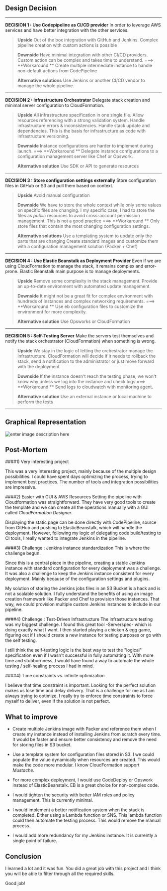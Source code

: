 Design Decision
-----------------------
-------------------------------------------------
**DECISION 1 : Use Codepipeline as CI/CD provider** 
In order to leverage AWS services and have better integration with the other services.

>**Upside**
> Out of the box integration with GitHub and Jenkins.
> Complex pipeline creation with custom actions is possible
> 
> **Downside**
> Have minimal integration with other CI/CD providers. 
> Custom action can be complex and takes time to understand.
>===> **Workaround ** Create multiple intermediate instance to handle non-default actions from CodePipeline
>
>**Alternative solutions** 
Use Jenkins or another CI/CD vendor to manage the whole pipeline.

-----------------------------------------------------
**DECISION 2 : Infrastructure Orchestrator** 
Delegate stack creation and minimal server configuration to CloudFormation.
>**Upside**
> All infrastructure specification in one single file. Allow resources referencing with a strong validation system. 
> Handle infrastructure errors & inconsistencies.
> Handle stack update and dependencies. This is the basis for infrastructure as code with infrastructure versioning.
> 
> **Downside**
> Instance configurations are harder to implement during launch. 
>===> **Workaround ** Delegate instance configurations to a configuration management server like Chef or Opswork.
>
>**Alternative solution** 
Use SDK or API to generate resources

-------------------------------------------------------

**DECISION 3 : Store configuration settings externally**
Store configuration files in GitHub or S3 and pull them based on context.

>**Upside**
> Avoid manual configuration
> 
> **Downside**
> We have to store the whole context while only some values on specific files are changing. 
> I my specific case, I had to store the files as *public* resources to avoid cross-account permission management. This is not a good practice
>===> **Workaround ** Only store files that contain the most changing configuration settings.
>
>**Alternative solutions** 
Use a templating system to update only the parts that are changing
Create standard images and customize them with a configuration management solution (Packer + Chef)

--------------------

**DECISION 4 : Use Elastic Beanstalk as Deployment Provider**
Even if we are using CloudFormation to manage the stack, it remains complex and error-prone. Elastic Beanstalk main purpose is to manage deployments. 

>**Upside**
> Remove some complexity in the stack management. 
> Provide an up-to-date environment with automated update management.
> 
> **Downside**
> It might not be a great fit for complex environment with hundreds of instances and complex networking requirements.
>===> **Workaround ** Use eb configuration files to customize the environment for more complexity.
>
>**Alternative solution** 
 >Use Opsworks or CloudFormation

-----------------------------------

**DECISION 5 : Self-Testing Server**
Make the servers test themselves and notify the stack orchestrator (CloudFormation) when something is wrong.


>**Upside**
> We stay in the logic of letting the orchestrator manage the infrastructure. CloudFormation will decide if it needs to rollback the stack, send a notification to the administrator or just move forward with the deployment.
> 
> **Downside**
> If the instance doesn't reach the testing phase, we won't know why unless we log into the instance and check logs
>===> **Workaround ** Send logs to cloudwatch with monitoring agent.
>
>**Alternative solution** 
 >Use an external instance or local machine to perform the tests


------------------------------------------------------------
Graphical Representation
-------------------------
![enter image description here](https://s3-us-west-2.amazonaws.com/altaas/hsproject/CI-CD-Design.png)


Post-Mortem
-------------------------

####1) Very interesting project

This was a very interesting project, mainly because of the multiple design possibilities. I could have spent days optimizing the process, trying to implement best practices.  The number of tools and integration possibilities are impressive.

####2) Easier with GUI & AWS Resources
Setting the pipeline with Cloudformation was straightforward. They have very good tools to create the template and we can create all the operations manually with a GUI called *CloudFormation Designer*.

Displaying the static page can be done directly with CodePipeline, source from GitHub and pushing to ElasticBeanstalk, which will handle the deployment. However, following my logic of delegating code build/testing to CI tools, I really wanted to integrate Jenkins in the pipeline.

####3) Challenge : Jenkins instance standardization
This is where the challenge begun.

Since this is a central piece in the pipeline, creating a stable Jenkins instance with standard configuration for every deployment was a challenge. It was also a challenge to keep the Jenkins instance consistent for every deployment. Mainly because of the configuration settings and plugins. 

My solution of storing the Jenkins jobs files in an S3 Bucket is a hack and is not a scalable solution. I fully understand the benefits of using an image creation framework like Packer and Chef to provision those instances. That way, we could provision multiple custom Jenkins instances to include in our pipeline.

####4) Challenge : Test-Driven Infrastructure
The infrastructure testing was my biggest challenge. I found this great tool -Serverspec- which is doing exactly what I want. I then started playing a chicken & egg game, figuring out if I should create a new instance for testing purposes or go with the self testing. 

I still think the self-testing logic is the best way to test the "logical" specification even if I wasn't successful in fully automating it. With more time and stubbornness, I would have found a way to automate the whole testing / self-healing process I had in mind.

####4) Time constraints vs. infinite optimization

I believe that time constraint is important. Looking for the perfect solution makes us lose time and delay delivery. That is a challenge for me as I am always trying to optimize. I really try to enforce time constraints to force myself to deliver, even if the solution is not perfect.



What to improve
------------------------
- Create multiple Jenkins image with Packer and reference them when I create my instance instead of installing Jenkins from scratch every time. It would be faster and ensure better consistency and remove the need for storing files in S3 bucket.

- Use a template system for configuration files stored in S3. I we could populate the value dynamically when resources are created. This would make the code more modular. I know CloudFormation support *Mustache*.

- For more complex deployment, I would use CodeDeploy or Opswork instead of ElasticBeanstalk. EB is a great choice for non-complex code.

- I would tighten the security with better IAM roles and policy management. This is currently minimal.

- I would implement a better notification system when the stack is completed. Either using a Lambda function or SNS. This lambda function could then automate the testing process. This would remove the manual process.

- I would add more redundancy for my Jenkins instance. It is currently a single point of failure. 


Conclusion
-----------------------
I learned a lot and it was fun. You did a great job with this project and I think you will be able to filter through all the required skills. 

Good job!





